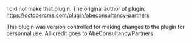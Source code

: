 I did not make that plugin. The original author of plugin: https://octobercms.com/plugin/abeconsultancy-partners

This plugin was version controlled for making changes to the plugin for personnal use. All credit goes to AbeConsultancy/Partners